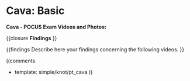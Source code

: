 # Cava: Basic #

**Cava - POCUS Exam Videos and Photos:**

{{closure
**Findings**
}}

{{findings
Describe here your findings concerning the following videos.
}}

((comments
* template: simple/knot/pt_cava
))
